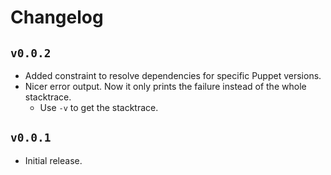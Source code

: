 # Changelog

## `v0.0.2`

* Added constraint to resolve dependencies for specific Puppet versions.
* Nicer error output. Now it only prints the failure instead of the whole stacktrace.
    * Use `-v` to get the stacktrace.

## `v0.0.1`

* Initial release.
